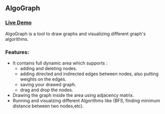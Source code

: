 ## AlgoGraph
### [Live Demo](https://ahmedhem.github.io/AlgoGraph/)
AlgoGraph is a tool to draw graphs and  visualizing different graph's algorithms.
<br>
### Features: 
 - It contains full dynamic area which supports : 
   - adding and deleting nodes.
   - adding directed and indirected edges between nodes, also putting weights on the edges.
   - saving your drawed graph.
   - drag and drop the nodes.
 - Drawing the graph inside the area using adjacency matrix.
 - Running and visualzing different Algorithms like (BFS, finding minimum distance between two nodes,etc).